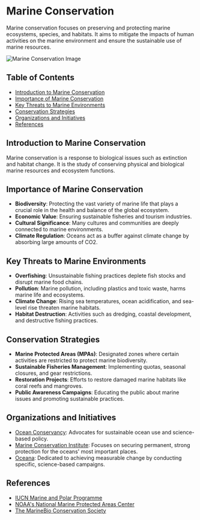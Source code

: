 # Marine Conservation

Marine conservation focuses on preserving and protecting marine ecosystems, species, and habitats. It aims to mitigate the impacts of human activities on the marine environment and ensure the sustainable use of marine resources.

![Marine Conservation Image](https://path-to-your-image.com/marine-conservation-image.jpg)

## Table of Contents

- [Introduction to Marine Conservation](#introduction-to-marine-conservation)
- [Importance of Marine Conservation](#importance-of-marine-conservation)
- [Key Threats to Marine Environments](#key-threats-to-marine-environments)
- [Conservation Strategies](#conservation-strategies)
- [Organizations and Initiatives](#organizations-and-initiatives)
- [References](#references)

## Introduction to Marine Conservation

Marine conservation is a response to biological issues such as extinction and habitat change. It is the study of conserving physical and biological marine resources and ecosystem functions.

## Importance of Marine Conservation

- **Biodiversity**: Protecting the vast variety of marine life that plays a crucial role in the health and balance of the global ecosystem.
- **Economic Value**: Ensuring sustainable fisheries and tourism industries.
- **Cultural Significance**: Many cultures and communities are deeply connected to marine environments.
- **Climate Regulation**: Oceans act as a buffer against climate change by absorbing large amounts of CO2.

## Key Threats to Marine Environments

- **Overfishing**: Unsustainable fishing practices deplete fish stocks and disrupt marine food chains.
- **Pollution**: Marine pollution, including plastics and toxic waste, harms marine life and ecosystems.
- **Climate Change**: Rising sea temperatures, ocean acidification, and sea-level rise threaten marine habitats.
- **Habitat Destruction**: Activities such as dredging, coastal development, and destructive fishing practices.

## Conservation Strategies

- **Marine Protected Areas (MPAs)**: Designated zones where certain activities are restricted to protect marine biodiversity.
- **Sustainable Fisheries Management**: Implementing quotas, seasonal closures, and gear restrictions.
- **Restoration Projects**: Efforts to restore damaged marine habitats like coral reefs and mangroves.
- **Public Awareness Campaigns**: Educating the public about marine issues and promoting sustainable practices.

## Organizations and Initiatives

- [Ocean Conservancy](https://oceanconservancy.org/): Advocates for sustainable ocean use and science-based policy.
- [Marine Conservation Institute](https://marine-conservation.org/): Focuses on securing permanent, strong protection for the oceans' most important places.
- [Oceana](https://oceana.org/): Dedicated to achieving measurable change by conducting specific, science-based campaigns.

## References

- [IUCN Marine and Polar Programme](https://www.iucn.org/theme/marine-and-polar)
- [NOAA's National Marine Protected Areas Center](https://marineprotectedareas.noaa.gov/)
- [The MarineBio Conservation Society](https://marinebio.org/)